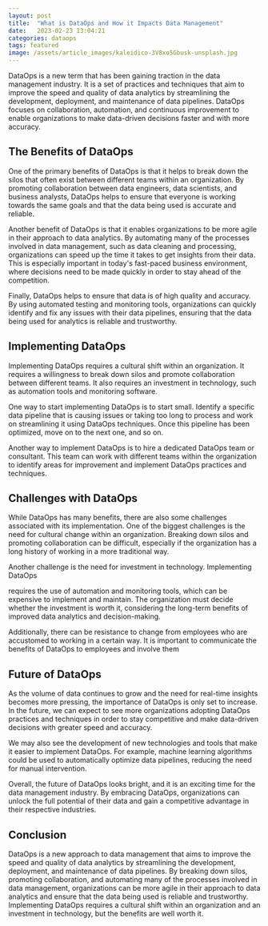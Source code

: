 ```yaml
---
layout: post
title:  "What is DataOps and How it Impacts Data Management"
date:   2023-02-23 13:04:21
categories: dataops
tags: featured
image: /assets/article_images/kaleidico-3V8xo5Gbusk-unsplash.jpg
---
```


DataOps is a new term that has been gaining traction in the data management industry. It is a set of practices and techniques that aim to improve the speed and quality of data analytics by streamlining the development, deployment, and maintenance of data pipelines. DataOps focuses on collaboration, automation, and continuous improvement to enable organizations to make data-driven decisions faster and with more accuracy.

## The Benefits of DataOps

One of the primary benefits of DataOps is that it helps to break down the silos that often exist between different teams within an organization. By promoting collaboration between data engineers, data scientists, and business analysts, DataOps helps to ensure that everyone is working towards the same goals and that the data being used is accurate and reliable.

Another benefit of DataOps is that it enables organizations to be more agile in their approach to data analytics. By automating many of the processes involved in data management, such as data cleaning and processing, organizations can speed up the time it takes to get insights from their data. This is especially important in today's fast-paced business environment, where decisions need to be made quickly in order to stay ahead of the competition.

Finally, DataOps helps to ensure that data is of high quality and accuracy. By using automated testing and monitoring tools, organizations can quickly identify and fix any issues with their data pipelines, ensuring that the data being used for analytics is reliable and trustworthy.

## Implementing DataOps

Implementing DataOps requires a cultural shift within an organization. It requires a willingness to break down silos and promote collaboration between different teams. It also requires an investment in technology, such as automation tools and monitoring software.

One way to start implementing DataOps is to start small. Identify a specific data pipeline that is causing issues or taking too long to process and work on streamlining it using DataOps techniques. Once this pipeline has been optimized, move on to the next one, and so on.

Another way to implement DataOps is to hire a dedicated DataOps team or consultant. This team can work with different teams within the organization to identify areas for improvement and implement DataOps practices and techniques.

## Challenges with DataOps

While DataOps has many benefits, there are also some challenges associated with its implementation. One of the biggest challenges is the need for cultural change within an organization. Breaking down silos and promoting collaboration can be difficult, especially if the organization has a long history of working in a more traditional way.

Another challenge is the need for investment in technology. Implementing DataOps

requires the use of automation and monitoring tools, which can be expensive to implement and maintain. The organization must decide whether the investment is worth it, considering the long-term benefits of improved data analytics and decision-making.

Additionally, there can be resistance to change from employees who are accustomed to working in a certain way. It is important to communicate the benefits of DataOps to employees and involve them

## Future of DataOps

As the volume of data continues to grow and the need for real-time insights becomes more pressing, the importance of DataOps is only set to increase. In the future, we can expect to see more organizations adopting DataOps practices and techniques in order to stay competitive and make data-driven decisions with greater speed and accuracy.

We may also see the development of new technologies and tools that make it easier to implement DataOps. For example, machine learning algorithms could be used to automatically optimize data pipelines, reducing the need for manual intervention.

Overall, the future of DataOps looks bright, and it is an exciting time for the data management industry. By embracing DataOps, organizations can unlock the full potential of their data and gain a competitive advantage in their respective industries.

## Conclusion

DataOps is a new approach to data management that aims to improve the speed and quality of data analytics by streamlining the development, deployment, and maintenance of data pipelines. By breaking down silos, promoting collaboration, and automating many of the processes involved in data management, organizations can be more agile in their approach to data analytics and ensure that the data being used is reliable and trustworthy. Implementing DataOps requires a cultural shift within an organization and an investment in technology, but the benefits are well worth it.